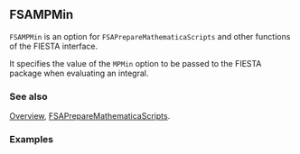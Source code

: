 ## FSAMPMin

`FSAMPMin` is an option for `FSAPrepareMathematicaScripts` and other functions of the FIESTA interface.

It specifies the value of the `MPMin` option to be passed to the FIESTA package when evaluating an integral.

### See also

[Overview](Extra/FeynHelpers.md), [FSAPrepareMathematicaScripts](FSAPrepareMathematicaScripts.md).

### Examples